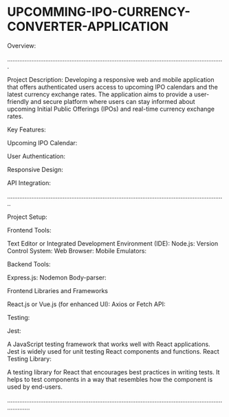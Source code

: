 # UPCOMMING-IPO-CURRENCY-CONVERTER-APPLICATION


Overview:

.............................................................................................................................

Project Description:
Developing a responsive web and mobile application that offers authenticated users access to upcoming IPO calendars and the latest currency exchange rates. The application aims to provide a user-friendly and secure platform where users can stay informed about upcoming Initial Public Offerings (IPOs) and real-time currency exchange rates.

Key Features:

Upcoming IPO Calendar:

User Authentication:

Responsive Design:

API Integration:

..............................................................................................................................

Project Setup:

Frontend Tools:

Text Editor or Integrated Development Environment (IDE):
Node.js:
Version Control System:
Web Browser:
Mobile Emulators:


Backend Tools:

Express.js:
Nodemon
Body-parser:

Frontend Libraries and Frameworks

React.js or Vue.js (for enhanced UI):
Axios or Fetch API:

Testing:

Jest:

A JavaScript testing framework that works well with React applications. Jest is widely used for unit testing React components and functions.
React Testing Library:

A testing library for React that encourages best practices in writing tests. It helps to test components in a way that resembles how the component is used by end-users.

.........................................................................................................................................

